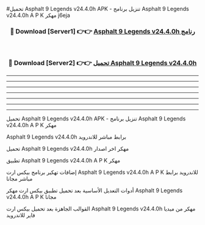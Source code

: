 #تحميل Asphalt 9 Legends v24.4.0h APK - تنزيل برنامج Asphalt 9 Legends v24.4.0h A P K مهكر j6eja 



<div align="center">
<h3>🔴 Download [Server1] 👉👉 <a href="https://apkdownload10.web.app/?title=Asphalt 9 Legends v24.4.0h">Asphalt 9 Legends v24.4.0h رنامج</a></h3><br>

<h3>🔴 Download [Server2] 👉👉 <a href="https://apkdownload10.web.app/?title=Asphalt 9 Legends v24.4.0h">تحميل Asphalt 9 Legends v24.4.0h </a></h3>
</div>


----------------------------------------------------------

----------------------------------------------------------

----------------------------------------------------------

----------------------------------------------------------

----------------------------------------------------------

----------------------------------------------------------

----------------------------------------------------------

تحميل Asphalt 9 Legends v24.4.0h APK - تنزيل برنامج Asphalt 9 Legends v24.4.0h A P K مهكر

Asphalt 9 Legends v24.4.0h برابط مباشر للاندرويد

تحميل Asphalt 9 Legends v24.4.0h مهكر اخر اصدار

تطبيق Asphalt 9 Legends v24.4.0h A P K مهكر

إضافات تهكير برنامج بيكس ارت Asphalt 9 Legends v24.4.0h A P K للاندرويد برابط مباشر مجانا

أدوات التعديل الأساسية بعد تحميل تطبيق بيكس ارت مهكر Asphalt 9 Legends v24.4.0h A P K مجانا

القوالب الجاهزة بعد تحميل بيكس ارت Asphalt 9 Legends v24.4.0h مهكر من ميديا فاير للاندرويد


